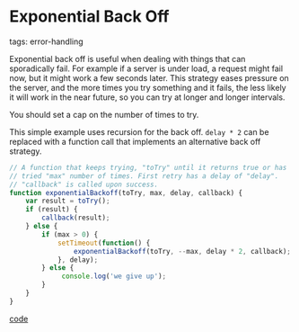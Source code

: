 # Exponential Back Off

tags: error-handling

Exponential back off is useful when dealing with things that can sporadically fail. For example if a server is under load,
a request might fail now, but it might work a few seconds later. This strategy eases pressure on the server, and the more times you try something and it fails,
the less likely it will work in the near future, so you can try at longer and longer intervals.

You should set a cap on the number of times to try.

This simple example uses recursion for the back off. `delay * 2` can be replaced with a function call that implements an alternative back off strategy.

```javascript
// A function that keeps trying, "toTry" until it returns true or has
// tried "max" number of times. First retry has a delay of "delay".
// "callback" is called upon success.
function exponentialBackoff(toTry, max, delay, callback) {
    var result = toTry();
    if (result) {
        callback(result);
    } else {
        if (max > 0) {
            setTimeout(function() {
                exponentialBackoff(toTry, --max, delay * 2, callback);
            }, delay);
        } else {
             console.log('we give up');   
        }
    }
}
```

[code](http://jsfiddle.net/pajtai/pLka0ow9/)
